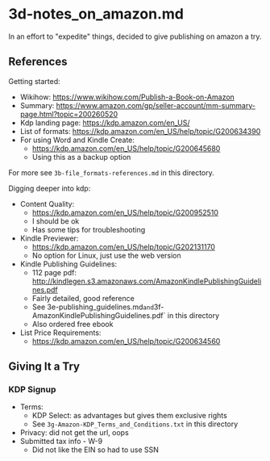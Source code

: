 
# 3d-notes_on_amazon.md

In an effort to "expedite" things, decided to give publishing on amazon a try.

## References

Getting started:

- Wikihow: https://www.wikihow.com/Publish-a-Book-on-Amazon
- Summary: https://www.amazon.com/gp/seller-account/mm-summary-page.html?topic=200260520
- Kdp landing page: https://kdp.amazon.com/en_US/
- List of formats: https://kdp.amazon.com/en_US/help/topic/G200634390
- For using Word and Kindle Create:
  - https://kdp.amazon.com/en_US/help/topic/G200645680
  - Using this as a backup option

For more see `3b-file_formats-references.md` in this directory.

Digging deeper into kdp:

- Content Quality:
  - https://kdp.amazon.com/en_US/help/topic/G200952510
  - I should be ok
  - Has some tips for troubleshooting
- Kindle Previewer:
  - https://kdp.amazon.com/en_US/help/topic/G202131170
  - No option for Linux, just use the web version
- Kindle Publishing Guidelines:
  - 112 page pdf: http://kindlegen.s3.amazonaws.com/AmazonKindlePublishingGuidelines.pdf
  - Fairly detailed, good reference
  - See 3e-publishing_guidelines.md` and `3f-AmazonKindlePublishingGuidelines.pdf` in this directory
  - Also ordered free ebook
- List Price Requirements:
  - https://kdp.amazon.com/en_US/help/topic/G200634560

## Giving It a Try

### KDP Signup

- Terms:
  - KDP Select: as advantages but gives them exclusive rights
  - See `3g-Amazon-KDP_Terms_and_Conditions.txt` in this directory
- Privacy: did not get the url, oops
- Submitted tax info - W-9
  - Did not like the EIN so had to use SSN


